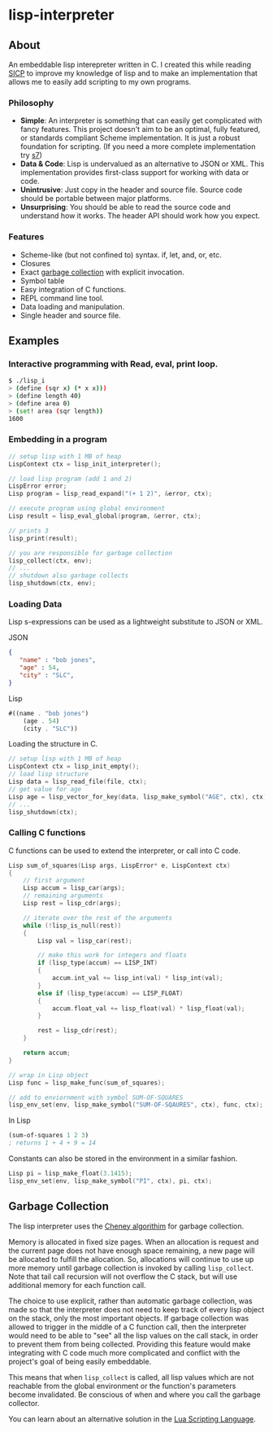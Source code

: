 lisp-interpreter
===============

## About

An embeddable lisp interepreter written in C. I created this while reading [SICP](https://github.com/justinmeiners/sicp-excercises) to improve my knowledge of lisp and to make an implementation that allows me to easily add scripting to my own programs.


### Philosophy

- **Simple**: An interpreter is something that can easily get complicated with fancy features. This project doesn't aim to be an optimal, fully featured, or standards compliant Scheme implementation. It is just a robust foundation for scripting. (If you need a more complete implementation try [s7](https://ccrma.stanford.edu/software/snd/snd/s7.html))
- **Data & Code**: Lisp is undervalued as an alternative to JSON or XML. This implementation provides first-class support for working with data or code.
- **Unintrusive**: Just copy in the header and source file. Source code should be portable between major platforms.
- **Unsurprising**: You should be able to read the source code and understand how it works. The header API should work how you expect.

### Features

- Scheme-like (but not confined to) syntax. if, let, and, or, etc.
- Closures
- Exact [garbage collection](#garbage-collection) with explicit invocation.
- Symbol table
- Easy integration of C functions.
- REPL command line tool.
- Data loading and manipulation.
- Single header and source file.

## Examples


### Interactive programming with Read, eval, print loop.
```bash
$ ./lisp_i
> (define (sqr x) (* x x)))
> (define length 40)
> (define area 0)
> (set! area (sqr length))
1600
```

### Embedding in a program

```c
// setup lisp with 1 MB of heap
LispContext ctx = lisp_init_interpreter();

// load lisp program (add 1 and 2)
LispError error;
Lisp program = lisp_read_expand("(+ 1 2)", &error, ctx);

// execute program using global environment
Lisp result = lisp_eval_global(program, &error, ctx);

// prints 3
lisp_print(result);

// you are responsible for garbage collection
lisp_collect(ctx, env);
// ...
// shutdown also garbage collects
lisp_shutdown(ctx, env);
```

### Loading Data

Lisp s-expressions can be used as a lightweight substitute to JSON or XML.

JSON
```json
{
   "name" : "bob jones",
   "age" : 54,
   "city" : "SLC",
}
```

Lisp
```scheme
#((name . "bob jones")
    (age . 54)
    (city . "SLC"))
```
Loading the structure in C.

```c
// setup lisp with 1 MB of heap
LispContext ctx = lisp_init_empty();
// load lisp structure
Lisp data = lisp_read_file(file, ctx);
// get value for age
Lisp age = lisp_vector_for_key(data, lisp_make_symbol("AGE", ctx), ctx);
// ...
lisp_shutdown(ctx);
```

### Calling C functions

C functions can be used to extend the interpreter, or call into C code.

```c
Lisp sum_of_squares(Lisp args, LispError* e, LispContext ctx)
{
    // first argument
    Lisp accum = lisp_car(args);
    // remaining arguments
    Lisp rest = lisp_cdr(args);

    // iterate over the rest of the arguments
    while (!lisp_is_null(rest))
    {
        Lisp val = lisp_car(rest);

        // make this work for integers and floats
        if (lisp_type(accum) == LISP_INT)
        {
            accum.int_val += lisp_int(val) * lisp_int(val);
        }
        else if (lisp_type(accum) == LISP_FLOAT)
        {
            accum.float_val += lisp_float(val) * lisp_float(val);
        }

        rest = lisp_cdr(rest);
    }

    return accum;
}

// wrap in Lisp object
Lisp func = lisp_make_func(sum_of_squares);

// add to enviornment with symbol SUM-OF-SQUARES
lisp_env_set(env, lisp_make_symbol("SUM-OF-SQAURES", ctx), func, ctx);
```

In Lisp
```scheme
(sum-of-squares 1 2 3)
; returns 1 + 4 + 9 = 14
```
Constants can also be stored in the environment in a similar fashion.

```c
Lisp pi = lisp_make_float(3.1415);
lisp_env_set(env, lisp_make_symbol("PI", ctx), pi, ctx);
```

## Garbage Collection

The lisp interpreter uses the [Cheney algorithim](https://en.wikipedia.org/wiki/Cheney%27s_algorithm) for garbage collection.

Memory is allocated in fixed size pages. When an allocation is request and the current page does not have enough space remaining, a new page will be allocated to fulfill the allocation. So, allocations will continue to use up more memory until garbage collection is invoked by calling `lisp_collect`. Note that tail call recursion will not overflow the C stack, but will use additional memory for each function call.

The choice to use explicit, rather than automatic garbage collection, was made so that the interpreter does not need to keep track of every lisp object on the stack, only the most important objects. If garbage collection was allowed to trigger in the middle of a C function call, then the interpreter would need to be able to "see" all the lisp values on the call stack, in order to prevent them from being collected. Providing this feature would make integrating with C code much more complicated and conflict with the project's goal of being easily embeddable.

This means that when `lisp_collect` is called, all lisp values which are not reachable from the global environment or the function's parameters become invalidated. Be conscious of when and where you call the garbage collector.

You can learn about an alternative solution in the [Lua Scripting Language](https://www.lua.org/pil/24.2.html).
